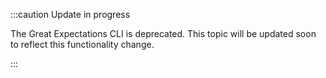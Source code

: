 :::caution Update in progress

The Great Expectations CLI is deprecated. This topic will be updated soon to reflect this functionality change.

:::